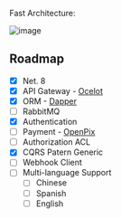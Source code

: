 Fast Architecture:


![image](https://drive.google.com/uc?export=view&id=104THkxA-C8nqLZEGZIUikbRla0ZsePtT)
<!-- ROADMAP -->
## Roadmap

- [x] Net. 8
- [x] API Gateway - <a href="https://github.com/ThreeMammals/Ocelot">Ocelot</a>
- [X] ORM - <a href="https://github.com/DapperLib/Dapper">Dapper</a>
- [ ] RabbitMQ
- [X] Authentication
- [ ] Payment - <a href="https://app.openpix.com/">OpenPix</a>
- [ ] Authorization ACL
- [X] CQRS Patern Generic
- [ ] Webhook Client
- [ ] Multi-language Support
    - [ ] Chinese
    - [ ] Spanish
    - [ ] English
